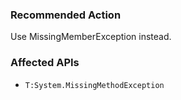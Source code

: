 ### Recommended Action
Use MissingMemberException instead.

### Affected APIs
* `T:System.MissingMethodException`
